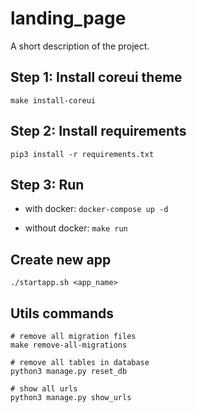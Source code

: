 # landing_page

A short description of the project.

## Step 1: Install coreui theme

`make install-coreui`

## Step 2: Install requirements

`pip3 install -r requirements.txt`

## Step 3: Run

- with docker: `docker-compose up -d`

- without docker: `make run`

## Create new app
```
./startapp.sh <app_name>
```

## Utils commands

```
# remove all migration files
make remove-all-migrations

# remove all tables in database
python3 manage.py reset_db

# show all urls
python3 manage.py show_urls

```